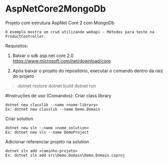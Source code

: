 
# AspNetCore2MongoDb
Projeto com estrutura AspNet Core 2 com MongoDb
```
O exemplo mostra um crud utilizando webapi - Métodos para teste na ProductController.
```

Requisitos:
1. Baixar o sdk asp.net core 2.0
https://www.microsoft.com/net/download/core

2. Após baixar o projeto do repositório, executar o comando dentro da raiz do projeto
> dotnet restore
> dotnet build
> dotnet run

#Instruções de uso (Comandos): 
Criar class library
```
dotnet new classlib --name <nome-library> 
Ex: dotnet new classlib --name Demo.Domain
```

Criar solution
```
dotnet new sln --name <nome_solution>
Ex: dotnet new sln --name DemoProject
```

Adicionar referenciar projeto na solution
```
dotnet sln add <caminho-projeto>
Ex: dotnet sln add src\Demo.Domain\Demo.Domain.csproj
```
